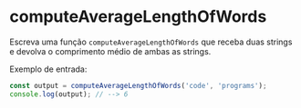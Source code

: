 # computeAverageLengthOfWords

Escreva uma função `computeAverageLengthOfWords` que receba duas strings e
devolva o comprimento médio de ambas as strings.

Exemplo de entrada:

```javascript
const output = computeAverageLengthOfWords('code', 'programs');
console.log(output); // --> 6
```
